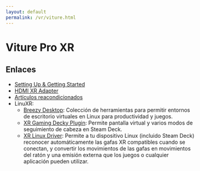 ```yaml
---
layout: default
permalink: /vr/viture.html
---
```


# Viture Pro XR

## Enlaces

* [Setting Up & Getting Started](https://academy.viture.com/xr_glasses/set_up)
* [HDMI XR Adapter](https://academy.viture.com/hdmi_xr_adapter/introduction)
* [Artículos reacondicionados](https://www.ebay.com/str/vitureus)
* LinuXR:
    * [Breezy Desktop](https://github.com/wheaney/breezy-desktop): Colección de herramientas para permitir entornos de escritorio virtuales en Linux para productividad y juegos.
    * [XR Gaming Decky Plugin](https://github.com/wheaney/decky-XRGaming): Permite pantalla virtual y varios modos de seguimiento de cabeza en Steam Deck.
    * [XR Linux Driver](https://github.com/wheaney/XRLinuxDriver): Permite a tu dispositivo Linux (incluido Steam Deck) reconocer automáticamente las gafas XR compatibles cuando se conectan, y convertir los movimientos de las gafas en movimientos del ratón y una emisión externa que los juegos o cualquier aplicación pueden utilizar.
